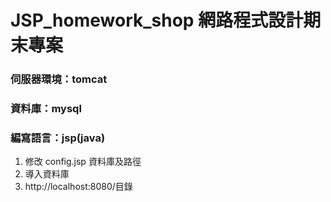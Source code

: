 # JSP_homework_shop 網路程式設計期末專案
### 伺服器環境：tomcat
### 資料庫：mysql
### 編寫語言：jsp(java)

1. 修改 config.jsp 資料庫及路徑
2. 導入資料庫
3. http://localhost:8080/目錄


